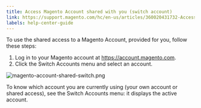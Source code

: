 ```yaml
---
title: Access Magento Account shared with you (switch account)
link: https://support.magento.com/hc/en-us/articles/360020431732-Access-Magento-Account-shared-with-you-switch-account-
labels: help-center-guide
---
```


<p>To use the shared access to a Magento Account, provided for you, follow these steps:</p>
<ol>
<li>Log in to your Magento account at <a href="https://account.magento.com/">https://account.magento.com</a>.</li>
<li>Click the Switch Accounts menu and select an account.</li>
</ol>
<p><img alt="magento-account-shared-switch.png" src="https://support.magento.com/hc/article_attachments/360016653832/magento-account-shared-switch.png"/></p>
<p>To know which account you are currently using (your own account or shared access), see the Switch Accounts menu: it displays the active account.</p>